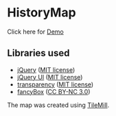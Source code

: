 HistoryMap
==========

Click here for [Demo](https://historycampus.github.io/HistoryMap/)

Libraries used
--------------

* [jQuery](http://jquery.com/) ([MIT license](http://opensource.org/licenses/MIT))
* [jQuery UI](http://jqueryui.com/) ([MIT license](http://opensource.org/licenses/MIT))
* [transparency](https://github.com/leonidas/transparency) ([MIT license](http://opensource.org/licenses/MIT))
* [fancyBox](http://fancyapps.com/fancybox/) ([CC BY-NC 3.0](http://creativecommons.org/licenses/by-nc/3.0/))

The map was created using [TileMill](https://www.mapbox.com/tilemill/).